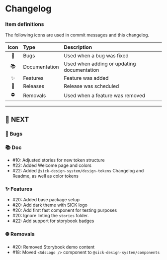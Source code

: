 # Changelog

### Item definitions

The following icons are used in commit messages and this changelog.

|  Icon  | Type          | Description
|:------:|:--------------|:----------------------------
|   🐛   | Bugs          | Used when a bug was fixed
|   📚   | Documentation | Used when adding or updating documentation
|   ✨   | Features      | Feature was added
|   🚀   | Releases      | Release was scheduled
|   ⛔   | Removals      | Used when a feature was removed

---

## 🚀 NEXT

### 🐛 Bugs

### 📚 Doc

- #10: Adjusted stories for new token structure
- #22: Added Welcome page and colors
- #22: Added `@sick-design-system/design-tokens` Changelog and Readme, as well as color tokens

### ✨ Features

- #20: Added base package setup
- #20: Add dark theme with SICK logo
- #20: Add first fast component for testing purposes
- #20: Ignore linting the `stories` folder.
- #22: Add support for storybook badges

### ⛔ Removals

- #20: Removed Storybook demo content
- #18: Moved `<SdsLogo />` component to `@sick-design-system/components`
